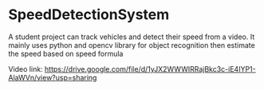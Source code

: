 # SpeedDetectionSystem
A student project can track vehicles and detect their speed from a video. It mainly uses python and opencv library for object recognition then estimate the speed based on speed formula

Video link: https://drive.google.com/file/d/1yJX2WWWIRRajBkc3c-iE4IYP1-AlaWVn/view?usp=sharing
